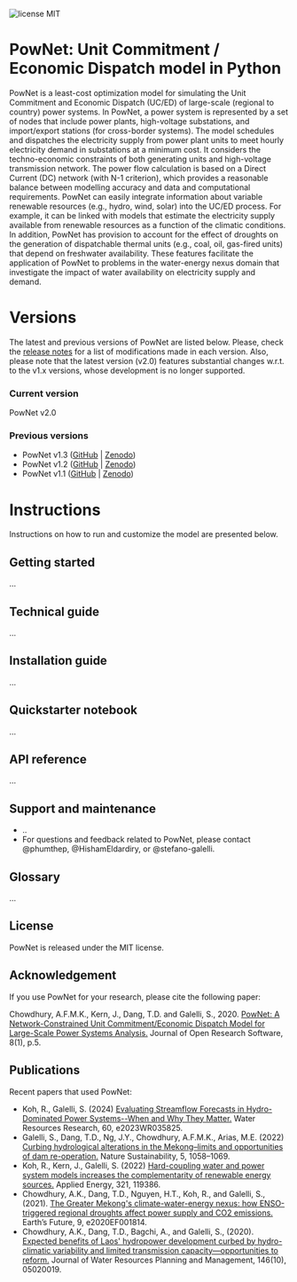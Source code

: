 ![license MIT](https://img.shields.io/github/license/kamal0013/PowNet) 
# PowNet: Unit Commitment / Economic Dispatch model in Python
PowNet is a least-cost optimization model for simulating the Unit Commitment and Economic Dispatch (UC/ED) of large-scale (regional to country) power systems. In PowNet, a power system is represented by a set of nodes that include power plants, high-voltage substations, and import/export stations (for cross-border systems). The model schedules and dispatches the electricity supply from power plant units to meet hourly electricity demand in substations at a minimum cost. It considers the techno-economic constraints of both generating units and high-voltage transmission network. The power flow calculation is based on a Direct Current (DC) network (with N-1 criterion), which provides a reasonable balance between modelling accuracy and data and computational requirements. PowNet can easily integrate information about variable renewable resources (e.g., hydro, wind, solar) into the UC/ED process. For example, it can be linked with models that estimate the electricity supply available from renewable resources as a function of the climatic conditions. In addition, PowNet has provision to account for the effect of droughts on the generation of dispatchable thermal units (e.g., coal, oil, gas-fired units) that depend on freshwater availability. These features facilitate the application of PowNet to problems in the water-energy nexus domain that investigate the impact of water availability on electricity supply and demand. 

# Versions 
The latest and previous versions of PowNet are listed below. Please, check the [release notes](https://github.com/Critical-Infrastructure-Systems-Lab/PowNet/releases) for a list of modifications made in each version. Also, please note that the latest version (v2.0) features substantial changes w.r.t. to the v1.x versions, whose development is no longer supported.

### Current version
PowNet v2.0 <!--([GitHub]() | [Zenodo]())-->

### Previous versions
* PowNet v1.3 ([GitHub](https://github.com/kamal0013/PowNet/tree/v1.3) | [Zenodo](https://zenodo.org/record/4688309#.YHc5euhKguU))
* PowNet v1.2 ([GitHub](https://github.com/kamal0013/PowNet/tree/v1.2) | [Zenodo](https://zenodo.org/record/4020167#.X1hqrGhKguU))
* PowNet v1.1 ([GitHub](https://github.com/kamal0013/PowNet/tree/v1.1) | [Zenodo](https://zenodo.org/record/3756750))

# Instructions

Instructions on how to run and customize the model are presented below.

## Getting started
...

## Technical guide
...

## Installation guide
...

## Quickstarter notebook
...

## API reference
...

## Support and maintenance 
* ..
* For questions and feedback related to PowNet, please contact @phumthep, @HishamEldardiry, or @stefano-galelli.

## Glossary 
...

## License
PowNet is released under the MIT license. 

## Acknowledgement 
If you use PowNet for your research, please cite the following paper:

Chowdhury, A.F.M.K., Kern, J., Dang, T.D. and Galelli, S., 2020. [PowNet: A Network-Constrained Unit Commitment/Economic Dispatch Model for Large-Scale Power Systems Analysis.](http://doi.org/10.5334/jors.302) Journal of Open Research Software, 8(1), p.5.

## Publications
Recent papers that used PowNet:
* Koh, R., Galelli, S. (2024) [Evaluating Streamflow Forecasts in Hydro-Dominated Power Systems--When and Why They Matter.](https://agupubs.onlinelibrary.wiley.com/doi/full/10.1029/2023WR035825) Water Resources Research, 60, e2023WR035825.
* Galelli, S., Dang, T.D., Ng, J.Y., Chowdhury, A.F.M.K., Arias, M.E. (2022) [Curbing hydrological alterations in the Mekong–limits and opportunities of dam re-operation.](https://www.nature.com/articles/s41893-022-00971-z) Nature Sustainability, 5, 1058–1069.
* Koh, R., Kern, J., Galelli, S. (2022) [Hard-coupling water and power system models increases the complementarity of renewable energy sources.](https://www.sciencedirect.com/science/article/abs/pii/S0306261922007255) Applied Energy, 321, 119386.
* Chowdhury, A.K., Dang, T.D., Nguyen, H.T., Koh, R., and Galelli, S., (2021). [The Greater Mekong's climate-water-energy nexus: how ENSO-triggered regional droughts affect power supply and CO2 emissions.](https://doi.org/10.1029/2020EF001814) Earth’s Future, 9, e2020EF001814.
* Chowdhury, A.K., Dang, T.D., Bagchi, A., and Galelli, S., (2020). [Expected benefits of Laos' hydropower development curbed by hydro-climatic variability and limited transmission capacity—opportunities to reform.](https://doi.org/10.1061/(ASCE)WR.1943-5452.0001279) Journal of Water Resources Planning and Management, 146(10), 05020019.
